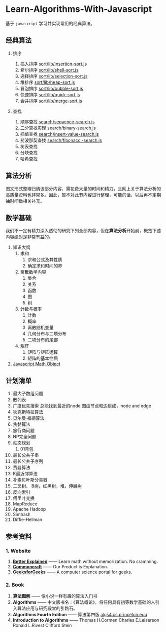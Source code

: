 # Learn-Algorithms-With-Javascript

基于 `javascript` 学习并实现常用的经典算法。

## 经典算法

1. 排序
    1. 插入排序 [sort/lib/insertion-sort.js](https://github.com/gauliang/Learn-Algorithms-With-Javascript/tree/master/sort/lib/insertion-sort.js)
    1. 希尔排序 [sort/lib/shell-sort.js](https://github.com/gauliang/Learn-Algorithms-With-Javascript/tree/master/sort/lib/shell-sort.js)
    1. 选择排序 [sort/lib/selection-sort.js](https://github.com/gauliang/Learn-Algorithms-With-Javascript/tree/master/sort/lib/selection-sort.js)
    1. 堆排序 [sort/lib/heap-sort.js](https://github.com/gauliang/Learn-Algorithms-With-Javascript/tree/master/sort/lib/heap-sort.js)
    1. 冒泡排序 [sort/lib/bubble-sort.js](https://github.com/gauliang/Learn-Algorithms-With-Javascript/tree/master/sort/lib/bubble-sort.js)
    1. 快速排序 [sort/lib/quick-sort.js](https://github.com/gauliang/Learn-Algorithms-With-Javascript/tree/master/sort/lib/quick-sort.js)
    1. 合并排序 [sort/lib/merge-sort.js](https://github.com/gauliang/Learn-Algorithms-With-Javascript/tree/master/sort/lib/merge-sort.js)

1. 查找
    1. 顺序查找 [search/sequence-search.js](https://github.com/gauliang/Learn-Algorithms-With-Javascript/tree/master/search/lib/sequence-search.js)
    1. 二分查找实现 [search/binary-search.js](https://github.com/gauliang/Learn-Algorithms-With-Javascript/tree/master/search/lib/binary-search.js)
    1. 插值查找 [search/insert-value-search.js](https://github.com/gauliang/Learn-Algorithms-With-Javascript/tree/master/search/lib/insert-value-search.js)
    1. 斐波那契查找 [search/fibonacci-search.js](https://github.com/gauliang/Learn-Algorithms-With-Javascript/tree/master/search/lib/fibonacci-search.js)
    1. 树表查找
    1. 分块查找
    1. 哈希查找

## 算法分析

图文形式整理归纳该部分内容，需花费大量的时间和精力，且网上关于算法分析的高质量资料也非常多。因此，暂不对此节内容进行整理，可能的话，以后再不定期抽时间做相关补充。

## 数学基础

我们不一定有精力深入透彻的研究下列全部内容，但在**算法分析**开始前，概览下述内容绝对是非常有益的。

1. 知识大纲
    1. 求和
        1. 求和公式及其性质
        1. 确定求和时间的界
    1. 离散数学内容
        1. 集合
        1. 关系
        1. 函数
        1. 图
        1. 树
    1. 计数与概率
        1. 计数
        1. 概率
        1. 离散随机变量
        1. 几何分布与二项分布
        1. 二项分布的尾部
    1. 矩阵
        1. 矩阵与矩阵运算
        1. 矩阵的基本性质
1. [Javascript Math Object](https://developer.mozilla.org/en-US/docs/Web/JavaScript/Reference/Global_Objects/Math)

## 计划清单

1. 最大子数组问题
1. 散列表
1. 广度优先搜索
    总能找到最近的node
    图由节点和边组成，node  and edge
1. 狄克斯特拉算法
1. 贝尔曼·福德算法
1. 贪婪算法
1. 旅行商问题
1. NP完全问题
1. 动态规划
    1. 01背包
1. 最长公共子串
1. 最长公共子序列
1. 费曼算法
1. K最近邻算法
1. 朴素贝叶斯分类器
1. 二叉树、 B树，红黑树，堆，伸展树
1. 反向索引
1. 傅里叶变换
1. MapReduce
1. Apache Hadoop
1. Simhash
1. Diffie-Hellman

## 参考资料

### 1. Website

1. **[Better Explained](https://betterexplained.com/)** —— Learn math without memorization. No cramming.
1. **[Commoncraft](https://www.commoncraft.com/)** —— Our Product is Explanation.
1. **[GeeksforGeeks](https://www.geeksforgeeks.org/)** —— A computer science portal for geeks.

### 2. Book

1. **算法图解** —— 像小说一样有趣的算法入门书
1. **Algorithms** —— 中文版书名：《算法概论》，将任何具有初等数学基础的人引入算法应用与研究殿堂的引路石。
1. **Algorithms Fourth Edition** —— 算法第四版 [algs4.cs.princeton.edu](http://algs4.cs.princeton.edu)
1. **Introduction to Algorithms** —— Thomas H.Cormen Charles E.Leiserson Ronald L.Rivest Clifford Stein
